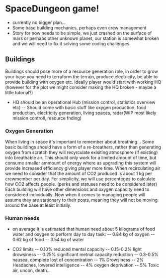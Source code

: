 # SpaceDungeon game! 

- currently no bigger plan...
- Some base building mechanics, perhaps even crew management
- Story for now needs to be simple, we just crashed on the surface of mars or perhaps other unknown planet, our station is somewhat broken and we will need to fix it solving some coding challenges

## Buildings

Buildings should pose more of a resource generation role, in order to grow your base you need to terraform the terrain, produce electricity, be able to provide building with oxygen etc. 
Ideally player would start with working HQ (however for the plot we might consider making the HQ broken - maybe a little tutorial?)
- HQ should be an operational Hub (mission control, statistics overview etc)
-- Should come with basic stuff like oxygen production, food production, electricity generation, living spaces, radar(WIP most likely mission controll, resource fnding)

### Oxygen Generation

When living in space it's important to remember about breathing... Some basic buildings should have a form of a re-breathers, rather than generating oxygen from scratch they will recyrculate exisiting atmosphere (if existing) into breathable air. This should only work for a limited amount of time, but consume smaller ammount of energy where as upgrading this system will provide increased efficiency giving player more time. 
When recirculating air we need to consider that the amount of CO2 produced is about 1 kg per crewmember per day. For simplicity, we will use percenteges to calculate how CO2 affects people. (perks and statuses need to be considered later) Each building will have other dimensions and oxygen capacity need to considered individually. Now when it comes to managing people will assume they are stationary to their posts, meaning they will not be moving around the base at least initially. 

 

### Human needs
- on average it is estimated that human need about 5 kilograms of food water and oxygen to perform day to day task:
-- 0.84 kg of oxygen
-- 0.62 kg of food
-- 3.54 kg of water

- CO2 limits
-- 0.10% reduced mental capacity 
-- 0.15-0.2% light drowsiness
-- 0.25% significant metnal capacity reduction
-- 0.3-0.5% nausea, complete lost of concentration
-- 1% Drowsiness
-- 2% Headaches, lowered intelligence
-- 4% oxygen deprivation 
-- 5% Toxic air, uncon, death...
